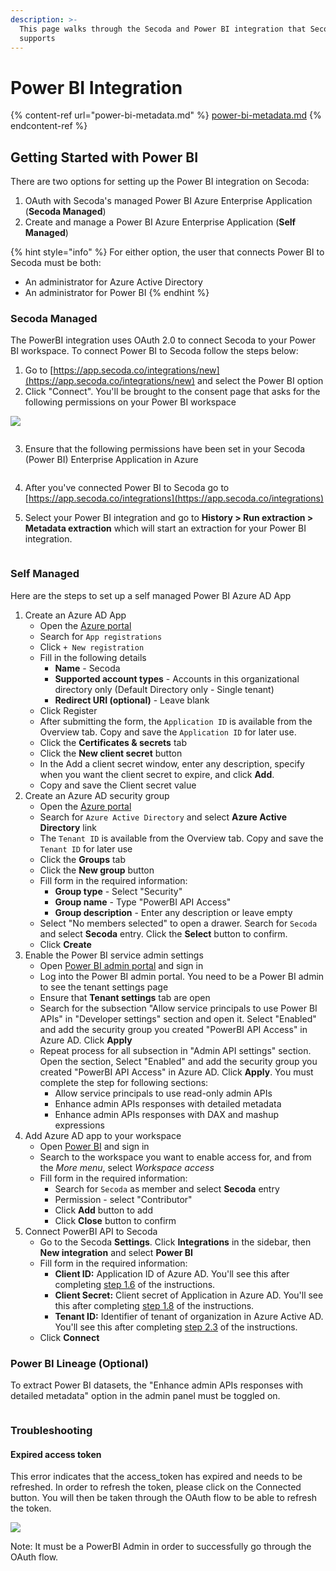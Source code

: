 ```yaml
---
description: >-
  This page walks through the Secoda and Power BI integration that Secoda
  supports
---
```


# Power BI Integration

{% content-ref url="power-bi-metadata.md" %}
[power-bi-metadata.md](power-bi-metadata.md)
{% endcontent-ref %}

## **Getting Started with Power BI** <a href="#h_3a4bfd6458" id="h_3a4bfd6458"></a>

There are two options for setting up the Power BI integration on Secoda:

1. OAuth with Secoda's managed Power BI Azure Enterprise Application (**Secoda Managed**)
2. Create and manage a Power BI Azure Enterprise Application (**Self Managed**)

{% hint style="info" %}
For either option, the user that connects Power BI to Secoda must be both:

* An administrator for Azure Active Directory
* An administrator for Power BI
{% endhint %}

### Secoda Managed

The PowerBI integration uses OAuth 2.0 to connect Secoda to your Power BI workspace. To connect Power BI to Secoda follow the steps below:

1. Go to [https://app.secoda.co/integrations/new](https://app.secoda.co/integrations/new) and select the Power BI option
2. Click "Connect". You'll be brought to the consent page that asks for the following permissions on your Power BI workspace

![](https://secoda-public-media-assets.s3.amazonaws.com/image%20\(2\)%20\(1\)%20\(3\).png)

<figure><img src="https://secoda-public-media-assets.s3.amazonaws.com/image.png" alt=""><figcaption></figcaption></figure>

3. Ensure that the following permissions have been set in your Secoda (Power BI) Enterprise Application in Azure

<figure><img src="https://secoda-public-media-assets.s3.amazonaws.com/image%20(1).png" alt=""><figcaption></figcaption></figure>

4. After you've connected Power BI to Secoda go to [https://app.secoda.co/integrations](https://app.secoda.co/integrations)
5.  Select your Power BI integration and go to **History > Run extraction > Metadata extraction** which will start an extraction for your Power BI integration.

    <figure><img src="https://secoda-public-media-assets.s3.amazonaws.com/image%20(4)%20(1).png" alt=""><figcaption></figcaption></figure>

### Self Managed

Here are the steps to set up a self managed Power BI Azure AD App

1. Create an Azure AD App
   * Open the [Azure portal](https://portal.azure.com/)
   * Search for `App registrations`
   * Click `+ New registration`
   * Fill in the following details
     * **Name** - Secoda
     * **Supported account types** - Accounts in this organizational directory only (Default Directory only - Single tenant)
     * **Redirect URI (optional)** - Leave blank
   * Click Register
   * After submitting the form, the `Application ID` is available from the Overview tab. Copy and save the `Application ID` for later use.
   * Click the **Certificates & secrets** tab
   * Click the **New client secret** button
   * In the Add a client secret window, enter any description, specify when you want the client secret to expire, and click **Add**.
   * Copy and save the Client secret value
2. Create an Azure AD security group
   * Open the [Azure portal](https://portal.azure.com/)
   * Search for `Azure Active Directory` and select **Azure Active Directory** link
   * The `Tenant ID` is available from the Overview tab. Copy and save the `Tenant ID` for later use
   * Click the **Groups** tab
   * Click the **New group** button
   * Fill form in the required information:
     * **Group type** - Select "Security"
     * **Group name** - Type "PowerBI API Access"
     * **Group description** - Enter any description or leave empty
   * Select "No members selected" to open a drawer. Search for `Secoda` and select **Secoda** entry. Click the **Select** button to confirm.
   * Click **Create**
3. Enable the Power BI service admin settings
   * Open [Power BI admin portal](https://app.powerbi.com/admin-portal/) and sign in
   * Log into the Power BI admin portal. You need to be a Power BI admin to see the tenant settings page
   * Ensure that **Tenant settings** tab are open
   * Search for the subsection "Allow service principals to use Power BI APIs" in "Developer settings" section and open it. Select "Enabled" and add the security group you created "PowerBI API Access" in Azure AD. Click **Apply**
   * Repeat process for all subsection in "Admin API settings" section. Open the section, Select "Enabled" and add the security group you created "PowerBI API Access" in Azure AD. Click **Apply**. You must complete the step for following sections:
     * Allow service principals to use read-only admin APIs
     * Enhance admin APIs responses with detailed metadata
     * Enhance admin APIs responses with DAX and mashup expressions
4. Add Azure AD app to your workspace
   * Open [Power BI](https://app.powerbi.com/) and sign in
   * Search to the workspace you want to enable access for, and from the _More menu_, select _Workspace access_
   * Fill form in the required information:
     * Search for `Secoda` as member and select **Secoda** entry
     * Permission - select "Contributor"
     * Click **Add** button to add
     * Click **Close** button to confirm
5. Connect PowerBI API to Secoda
   * Go to the Secoda **Settings**. Click **Integrations** in the sidebar, then **New integration** and select **Power BI**
   * Fill form in the required information:
     * **Client ID:** Application ID of Azure AD. You'll see this after completing [step 1.6](./#1-create-an-azure-ad-app) of the instructions.
     * **Client Secret:** Client secret of Application in Azure AD. You'll see this after completing [step 1.8](./#1-create-an-azure-ad-app) of the instructions.
     * **Tenant ID:** Identifier of tenant of organization in Azure Active AD. You'll see this after completing [step 2.3](./#2-create-an-azure-ad-security-group) of the instructions.
   * Click **Connect**

### Power BI Lineage (Optional)

To extract Power BI datasets, the "Enhance admin APIs responses with detailed metadata" option in the admin panel must be toggled on.

<figure><img src="https://secoda-public-media-assets.s3.amazonaws.com/image%20(2)%20(4).png" alt=""><figcaption></figcaption></figure>

### Troubleshooting

#### Expired access token

This error indicates that the access\_token has expired and needs to be refreshed. In order to refresh the token, please click on the Connected button. You will then be taken through the OAuth flow to be able to refresh the token.

![](https://lh3.googleusercontent.com/HsWowBEhrqyIi5-8xzM1TCZr33Tfxh\_qzQx-zzUasG-fig9GSncjcPhNvT3IjmstSNUs3MpNG1LRc2R9pE9annltj22DfeWaRL8ULmD\_U5DW0yYJxwx3d6QYkcgSuPEQ0-dN4NpD31jI7kNWvL\_zKh0)

Note: It must be a PowerBI Admin in order to successfully go through the OAuth flow.
